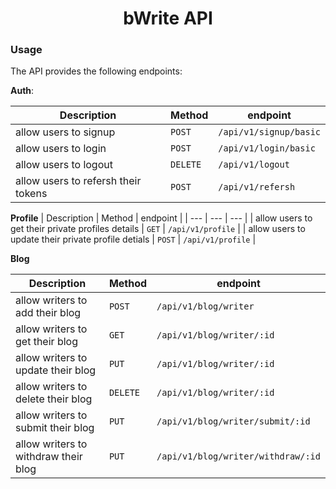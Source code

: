 <h1 align="center">bWrite API</h1>



### Usage

The API provides the following endpoints:

**Auth**: 

| Description |  Method   |   endpoint  | 
| --- | --- | --- | 
| allow users to signup | `POST` | `/api/v1/signup/basic` | 
| allow users to login | `POST` | `/api/v1/login/basic` | 
| allow users to logout | `DELETE` | `/api/v1/logout` | 
| allow users to refersh their tokens | `POST` | `/api/v1/refersh` |

**Profile**
| Description |  Method   |   endpoint  | 
| --- | --- | --- | 
| allow users to get their private profiles details | `GET` | `/api/v1/profile` | 
| allow users to update their private profile detials | `POST` | `/api/v1/profile` | 

**Blog**


| Description |  Method   |   endpoint  | 
| --- | --- | --- | 
| allow writers to add their blog | `POST` | `/api/v1/blog/writer` | 
| allow writers to get their blog | `GET` | `/api/v1/blog/writer/:id` | 
| allow writers to update their blog | `PUT` | `/api/v1/blog/writer/:id` | 
| allow writers to delete their blog | `DELETE` | `/api/v1/blog/writer/:id` | 
| allow writers to submit their blog | `PUT` | `/api/v1/blog/writer/submit/:id` | 
| allow writers to withdraw their blog | `PUT` | `/api/v1/blog/writer/withdraw/:id` | 










